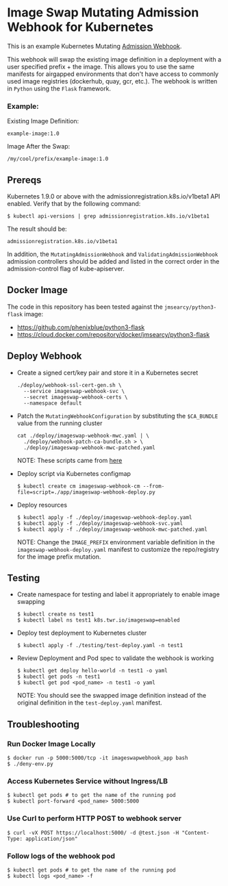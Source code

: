 # Image Swap Mutating Admission Webhook for Kubernetes 

This is an example Kubernetes Mutating [Admission Webhook](https://kubernetes.io/docs/reference/access-authn-authz/extensible-admission-controllers/#admission-webhooks).

This webhook will swap the existing image definition in a deployment with a user specified prefix + the image. This allows you to use the same manifests for airgapped environments that don't have access to commonly used image registries (dockerhub, quay, gcr, etc.). The webhook is written in `Python` using the `Flask` framework.


### Example:

Existing Image Definition:

```
example-image:1.0
```

Image After the Swap:

```
/my/cool/prefix/example-image:1.0
```


## Prereqs

Kubernetes 1.9.0 or above with the admissionregistration.k8s.io/v1beta1 API enabled. Verify that by the following command:

```
$ kubectl api-versions | grep admissionregistration.k8s.io/v1beta1
```

The result should be:

```
admissionregistration.k8s.io/v1beta1
```

In addition, the `MutatingAdmissionWebhook` and `ValidatingAdmissionWebhook` admission controllers should be added and listed in the correct order in the admission-control flag of kube-apiserver.

## Docker Image

The code in this repository has been tested against the `jmsearcy/python3-flask` image:

- https://github.com/phenixblue/python3-flask
- https://cloud.docker.com/repository/docker/jmsearcy/python3-flask

## Deploy Webhook

- Create a signed cert/key pair and store it in a Kubernetes secret

  ```
  ./deploy/webhook-ssl-cert-gen.sh \
    --service imageswap-webhook-svc \
    --secret imageswap-webhook-certs \
    --namespace default
  ```

- Patch the `MutatingWebhookConfiguration` by substituting the `$CA_BUNDLE` value from the running cluster

  ```
  cat ./deploy/imageswap-webhook-mwc.yaml | \
    ./deploy/webhook-patch-ca-bundle.sh > \
    ./deploy/imageswap-webhook-mwc-patched.yaml
  ```
  
  NOTE: These scripts came from [here](https://github.com/morvencao/kube-mutating-webhook-tutorial)

- Deploy script via Kubernetes configmap

  ```
  $ kubectl create cm imageswap-webhook-cm --from-file=script=./app/imageswap-webhook-deploy.py
  ```

- Deploy resources

  ```
  $ kubectl apply -f ./deploy/imageswap-webhook-deploy.yaml
  $ kubectl apply -f ./deploy/imageswap-webhook-svc.yaml
  $ kubectl apply -f ./deploy/imageswap-webhook-mwc-patched.yaml
  ```

  NOTE: Change the `IMAGE_PREFIX` environment variable definition in the `imageswap-webhook-deploy.yaml` manifest to customize the repo/registry for the image prefix mutation.

## Testing

- Create namespace for testing and label it appropriately to enable image swapping

  ```
  $ kubectl create ns test1
  $ kubectl label ns test1 k8s.twr.io/imageswap=enabled
  ```

- Deploy test deployment to Kubernetes cluster

  ```
  $ kubectl apply -f ./testing/test-deploy.yaml -n test1
  ```

- Review Deployment and Pod spec to validate the webhook is working

  ```
  $ kubectl get deploy hello-world -n test1 -o yaml
  $ kubectl get pods -n test1
  $ kubectl get pod <pod_name> -n test1 -o yaml
  ```

  NOTE: You should see the swapped image definition instead of the original definition in the `test-deploy.yaml` manifest.





## Troubleshooting

### Run Docker Image Locally
```
$ docker run -p 5000:5000/tcp -it imageswapwebhook_app bash
$ ./deny-env.py
```

### Access Kubernetes Service without Ingress/LB
```
$ kubectl get pods # to get the name of the running pod
$ kubectl port-forward <pod_name> 5000:5000
```

### Use Curl to perform HTTP POST to webhook server

```
$ curl -vX POST https://localhost:5000/ -d @test.json -H "Content-Type: application/json"
```

### Follow logs of the webhook pod

```
$ kubectl get pods # to get the name of the running pod
$ kubectl logs <pod_name> -f

